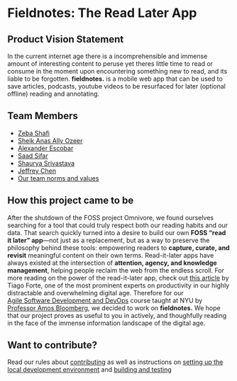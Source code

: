 # Fieldnotes: The Read Later App
## Product Vision Statement
In the current internet age there is a incomprehensible and immense amount of interesting content to peruse yet theres little time to read or consume in the moment upon encountering something new to read, and its liable to be forgotten. **fieldnotes.** is a mobile web app that can be used to save articles, podcasts, youtube videos to be resurfaced for later (optional offline) reading and annotating.
## Team Members
- [Zeba Shafi](https://github.com/Zeba-Shafi)
- [Sheik Anas Ally Ozeer](https://github.com/anas-ozeer)
- [Alexander Escobar](https://github.com/EscoAl516)
- [Saad Sifar](https://github.com/one-loop)
- [Shaurya Srivastava](https://github.com/shauryasr04)
- [Jeffrey Chen](https://github.com/shauryasr04)
- [Our team norms and values](CONTRIBUTING.md#team-norms)
## How this project came to be
After the shutdown of the FOSS project Omnivore, we found ourselves searching for a tool that could truly respect both our reading habits and our data. That search quickly turned into a desire to build our own **FOSS “read it later” app**—not just as a replacement, but as a way to preserve the philosophy behind these tools: empowering readers to **capture, curate, and revisit** meaningful content on their own terms. Read-it-later apps have always existed at the intersection of **attention, agency, and knowledge management**, helping people reclaim the web from the endless scroll. For more reading on the power of the read-it-later app, check out [this article](https://medium.com/praxis-blog/the-secret-power-of-read-it-later-apps-6c75cc37ef42) by Tiago Forte, one of the most prominent experts on productivity in our highly distractable and overwhelming digital age.
Therefore for our  
[Agile Software Development and DevOps](https://knowledge.kitchen/content/courses/agile-development-and-devops/syllabus/) course taught at NYU by [Professor Amos Bloomberg](https://knowledge.kitchen/me/cv/), we decided to work on **fieldnotes.** We hope that our project proves as useful to you in actively, and thoughfully reading in the face of the immense information landscape of the digital age.
## Want to contribute?
 Read our rules about [contributing](CONTRIBUTING.md#contributing-rules) as well as instructions on [setting up the local development environment](CONTRIBUTING.md#instructions-for-setting-up-the-local-environment) and [building and testing](CONTRIBUTING.md#build-and-test-instructions)
